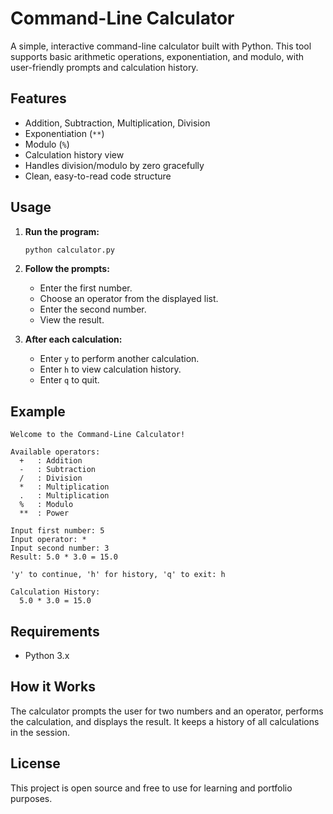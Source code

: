 # Command-Line Calculator

A simple, interactive command-line calculator built with Python. This tool supports basic arithmetic operations, exponentiation, and modulo, with user-friendly prompts and calculation history.

## Features

- Addition, Subtraction, Multiplication, Division
- Exponentiation (`**`)
- Modulo (`%`)
- Calculation history view
- Handles division/modulo by zero gracefully
- Clean, easy-to-read code structure

## Usage

1. **Run the program:**
   ```bash
   python calculator.py
   ```

2. **Follow the prompts:**
   - Enter the first number.
   - Choose an operator from the displayed list.
   - Enter the second number.
   - View the result.

3. **After each calculation:**
   - Enter `y` to perform another calculation.
   - Enter `h` to view calculation history.
   - Enter `q` to quit.

## Example

```
Welcome to the Command-Line Calculator!

Available operators:
  +   : Addition
  -   : Subtraction
  /   : Division
  *   : Multiplication
  .   : Multiplication
  %   : Modulo
  **  : Power

Input first number: 5
Input operator: *
Input second number: 3
Result: 5.0 * 3.0 = 15.0

'y' to continue, 'h' for history, 'q' to exit: h

Calculation History:
  5.0 * 3.0 = 15.0
```

## Requirements

- Python 3.x

## How it Works

The calculator prompts the user for two numbers and an operator, performs the calculation, and displays the result. It keeps a history of all calculations in the session.

## License

This project is open source and free to use for learning and portfolio purposes.